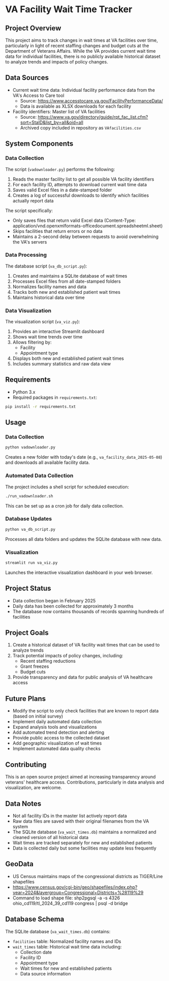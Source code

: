 # VA Facility Wait Time Tracker

## Project Overview

This project aims to track changes in wait times at VA facilities over time, particularly in light of recent staffing
changes and budget cuts at the Department of Veterans Affairs. While the VA provides current wait time data for
individual facilities, there is no publicly available historical dataset to analyze trends and impacts of policy
changes.

## Data Sources

- Current wait time data: Individual facility performance data from the VA's Access to Care tool
    - Source: https://www.accesstocare.va.gov/FacilityPerformanceData/
    - Data is available as XLSX downloads for each facility
- Facility identifiers: Master list of VA facilities
    - Source: https://www.va.gov/directory/guide/rpt_fac_list.cfm?sort=StaID&list_by=all&oid=all
    - Archived copy included in repository as `VAfacilities.csv`

## System Components

### Data Collection

The script (`vadownloader.py`) performs the following:

1. Reads the master facility list to get all possible VA facility identifiers
2. For each facility ID, attempts to download current wait time data
3. Saves valid Excel files in a date-stamped folder
4. Creates a log of successful downloads to identify which facilities actually report data

The script specifically:

- Only saves files that return valid Excel data (Content-Type:
  application/vnd.openxmlformats-officedocument.spreadsheetml.sheet)
- Skips facilities that return errors or no data
- Maintains a 2-second delay between requests to avoid overwhelming the VA's servers

### Data Processing

The database script (`va_db_script.py`):

1. Creates and maintains a SQLite database of wait times
2. Processes Excel files from all date-stamped folders
3. Normalizes facility names and data
4. Tracks both new and established patient wait times
5. Maintains historical data over time

### Data Visualization

The visualization script (`va_viz.py`):

1. Provides an interactive Streamlit dashboard
2. Shows wait time trends over time
3. Allows filtering by:
    - Facility
    - Appointment type
4. Displays both new and established patient wait times
5. Includes summary statistics and raw data view

## Requirements

- Python 3.x
- Required packages in `requirements.txt`:

```bash
pip install -r requirements.txt
```

## Usage

### Data Collection

```bash
python vadownloader.py
```

Creates a new folder with today's date (e.g., `va_facility_data_2025-05-08`) and downloads all available facility data.

### Automated Data Collection

The project includes a shell script for scheduled execution:

```bash
./run_vadownloader.sh
```

This can be set up as a cron job for daily data collection.

### Database Updates

```bash
python va_db_script.py
```

Processes all data folders and updates the SQLite database with new data.

### Visualization

```bash
streamlit run va_viz.py
```

Launches the interactive visualization dashboard in your web browser.

## Project Status

- Data collection began in February 2025
- Daily data has been collected for approximately 3 months
- The database now contains thousands of records spanning hundreds of facilities

## Project Goals

1. Create a historical dataset of VA facility wait times that can be used to analyze trends
2. Track potential impacts of policy changes, including:
    - Recent staffing reductions
    - Grant freezes
    - Budget cuts
3. Provide transparency and data for public analysis of VA healthcare access

## Future Plans

- Modify the script to only check facilities that are known to report data (based on initial survey)
- Implement daily automated data collection
- Expand analysis tools and visualizations
- Add automated trend detection and alerting
- Provide public access to the collected dataset
- Add geographic visualization of wait times
- Implement automated data quality checks

## Contributing

This is an open source project aimed at increasing transparency around veterans' healthcare access. Contributions,
particularly in data analysis and visualization, are welcome.

## Data Notes

- Not all facility IDs in the master list actively report data
- Raw data files are saved with their original filenames from the VA system
- The SQLite database (`va_wait_times.db`) maintains a normalized and cleaned version of all historical data
- Wait times are tracked separately for new and established patients
- Data is collected daily but some facilities may update less frequently

## GeoData

- US Census maintains maps of the congressional districts as TIGER/Line shapefiles
- https://www.census.gov/cgi-bin/geo/shapefiles/index.php?year=2024&layergroup=Congressional+Districts+%28119%29
- Command to load shape file: shp2pgsql -a -s 4326 ohio_cd119/tl_2024_39_cd119 congress | psql -d bridge

## Database Schema

The SQLite database (`va_wait_times.db`) contains:

- `facilities` table: Normalized facility names and IDs
- `wait_times` table: Historical wait time data including:
    - Collection date
    - Facility ID
    - Appointment type
    - Wait times for new and established patients
    - Data source information
